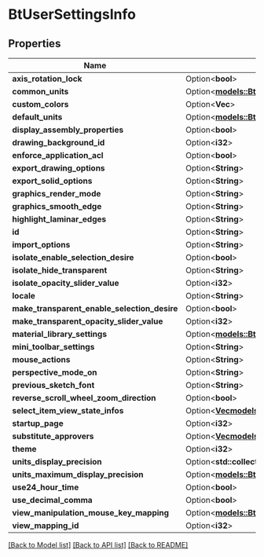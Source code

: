 # BtUserSettingsInfo

## Properties

Name | Type | Description | Notes
------------ | ------------- | ------------- | -------------
**axis_rotation_lock** | Option<**bool**> |  | [optional]
**common_units** | Option<[**models::BtCommonUnitsInfo**](BTCommonUnitsInfo.md)> |  | [optional]
**custom_colors** | Option<**Vec<String>**> |  | [optional]
**default_units** | Option<[**models::BtDefaultUnitsInfo**](BTDefaultUnitsInfo.md)> |  | [optional]
**display_assembly_properties** | Option<**bool**> |  | [optional]
**drawing_background_id** | Option<**i32**> |  | [optional]
**enforce_application_acl** | Option<**bool**> |  | [optional]
**export_drawing_options** | Option<**String**> |  | [optional]
**export_solid_options** | Option<**String**> |  | [optional]
**graphics_render_mode** | Option<**String**> |  | [optional]
**graphics_smooth_edge** | Option<**String**> |  | [optional]
**highlight_laminar_edges** | Option<**String**> |  | [optional]
**id** | Option<**String**> |  | [optional]
**import_options** | Option<**String**> |  | [optional]
**isolate_enable_selection_desire** | Option<**bool**> |  | [optional]
**isolate_hide_transparent** | Option<**String**> |  | [optional]
**isolate_opacity_slider_value** | Option<**i32**> |  | [optional]
**locale** | Option<**String**> |  | [optional]
**make_transparent_enable_selection_desire** | Option<**bool**> |  | [optional]
**make_transparent_opacity_slider_value** | Option<**i32**> |  | [optional]
**material_library_settings** | Option<[**models::BtMaterialLibrarySettingsInfo**](BTMaterialLibrarySettingsInfo.md)> |  | [optional]
**mini_toolbar_settings** | Option<**String**> |  | [optional]
**mouse_actions** | Option<**String**> |  | [optional]
**perspective_mode_on** | Option<**String**> |  | [optional]
**previous_sketch_font** | Option<**String**> |  | [optional]
**reverse_scroll_wheel_zoom_direction** | Option<**bool**> |  | [optional]
**select_item_view_state_infos** | Option<[**Vec<models::BtSelectItemViewStateInfo>**](BTSelectItemViewStateInfo.md)> |  | [optional]
**startup_page** | Option<**i32**> |  | [optional]
**substitute_approvers** | Option<[**Vec<models::BtSubstituteApproverInfo>**](BTSubstituteApproverInfo.md)> |  | [optional]
**theme** | Option<**i32**> |  | [optional]
**units_display_precision** | Option<**std::collections::HashMap<String, i32>**> |  | [optional]
**units_maximum_display_precision** | Option<[**models::BtUnitsMaximumDisplayPrecisionInfo**](BTUnitsMaximumDisplayPrecisionInfo.md)> |  | [optional]
**use24_hour_time** | Option<**bool**> |  | [optional]
**use_decimal_comma** | Option<**bool**> |  | [optional]
**view_manipulation_mouse_key_mapping** | Option<[**models::BtViewManipulationMouseKeyMappingInfo**](BTViewManipulationMouseKeyMappingInfo.md)> |  | [optional]
**view_mapping_id** | Option<**i32**> |  | [optional]

[[Back to Model list]](../README.md#documentation-for-models) [[Back to API list]](../README.md#documentation-for-api-endpoints) [[Back to README]](../README.md)


